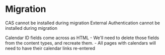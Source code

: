 # Migration
CAS                     cannot be installed during migration
External Authentication cannot be installed during migration

Calendar ID fields come across as HTML
    - We'll need to delete those fields from the content types, and recreate them.
    - All pages with calendars will need to have their calendar links re-entered
